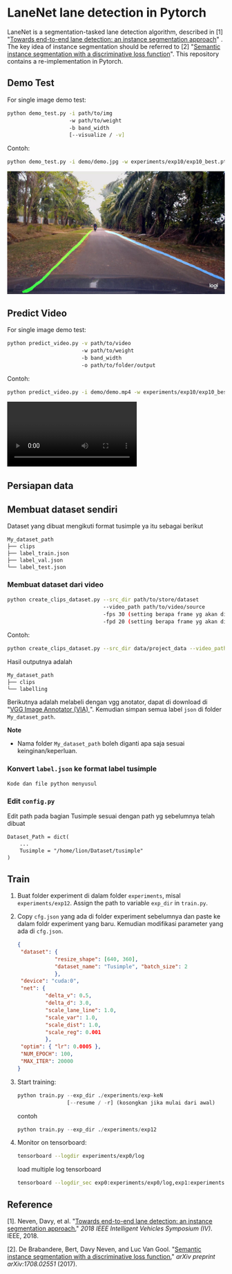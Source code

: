 # LaneNet lane detection in Pytorch

LaneNet is a segmentation-tasked lane detection algorithm, described in [1] "[Towards end-to-end lane detection: an instance segmentation approach](https://arxiv.org/pdf/1802.05591.pdf)" . The key idea of instance segmentation should be referred to [2] "[Semantic instance segmentation with a discriminative loss function](https://arxiv.org/pdf/1708.02551.pdf)". This repository contains a re-implementation in Pytorch.

## Demo Test

For single image demo test:

```Bash
python demo_test.py -i path/to/img 
                    -w path/to/weight
                    -b band_width
                    [--visualize / -v]
```
Contoh:
```Bash
python demo_test.py -i demo/demo.jpg -w experiments/exp10/exp10_best.pth -b 1.5 -v
```

![](demo/demo_result.jpg "demo_result")

## Predict Video

For single image demo test:

```Bash
python predict_video.py -v path/to/video
                        -w path/to/weight
                        -b band_width
                        -o path/to/folder/output
```
Contoh:
```Bash
python predict_video.py -i demo/demo.mp4 -w experiments/exp10/exp10_best.pth -b 1.5 -o experiments/exp10/
```

![](demo/demo_video_result.mp4 "demo_result")

## Persiapan data

## Membuat dataset sendiri
Dataset yang dibuat mengikuti format tusimple ya itu sebagai berikut
```
My_dataset_path
├── clips
├── label_train.json
├── label_val.json
└── label_test.json
```
### Membuat dataset dari video

```Bash
python create_clips_dataset.py --src_dir path/to/store/dataset
                               --video_path path/to/video/source
                               -fps 30 (setting berapa frame yg akan diambil per detik)
                               -fpd 20 (setting berapa frame yg akan disimpan per folder)
```
Contoh:
```Bash
python create_clips_dataset.py --src_dir data/project_data --video_path /data/documents/video.mp4 -fps 30 -fpd 20
```

Hasil outputnya adalah
```
My_dataset_path
├── clips
└── labelling
```
Berikutnya adalah melabeli dengan vgg anotator, dapat di download di "[VGG Image Annotator (VIA)
](http://www.robots.ox.ac.uk/~vgg/software/via)". Kemudian simpan semua label `json` di folder `My_dataset_path`.

**Note**
- Nama folder `My_dataset_path` boleh diganti apa saja sesuai keinginan/keperluan.

### Konvert `label.json` ke format label tusimple

```
Kode dan file python menyusul
```

### Edit `config.py` 
Edit path pada bagian Tusimple sesuai dengan path yg sebelumnya telah dibuat 
```
Dataset_Path = dict(
    ...
    Tusimple = "/home/lion/Dataset/tusimple"
)
```

## Train 

1. Buat folder experiment di dalam folder `experiments`, misal `experiments/exp12`.  Assign the path to variable `exp_dir` in `train.py`.

2. Copy `cfg.json` yang ada di folder experiment sebelumnya dan paste ke dalam foldr experiment yang baru. Kemudian modifikasi parameter yang ada di `cfg.json`.
   ```json
   {
    "dataset": {
               "resize_shape": [640, 360], 
               "dataset_name": "Tusimple", "batch_size": 2
               },
    "device": "cuda:0",
    "net": {
            "delta_v": 0.5,
            "delta_d": 3.0,
            "scale_lane_line": 1.0,
            "scale_var": 1.0,
            "scale_dist": 1.0,
            "scale_reg": 0.001 
            },
    "optim": { "lr": 0.0005 },
    "NUM_EPOCH": 100,
    "MAX_ITER": 20000
   }

   ```

3. Start training:

   ```python
   python train.py --exp_dir ./experiments/exp-keN
                   [--resume / -r] (kosongkan jika mulai dari awal)
   ```
   contoh
   ```python
   python train.py --exp_dir ./experiments/exp12
   ```

4. Monitor on tensorboard:

   ```Bash
   tensorboard --logdir experiments/exp0/log
   ```
   load multiple log tensorboard
   ```Bash
   tensorboard --logdir_sec exp0:experiments/exp0/log,exp1:experiments/exp1/log,exp2:experiments/exp2/log,...
   ```


## Reference

[1]. Neven, Davy, et al. "[Towards end-to-end lane detection: an instance segmentation approach.](https://arxiv.org/pdf/1802.05591.pdf)" *2018 IEEE Intelligent Vehicles Symposium (IV)*. IEEE, 2018.

[2]. De Brabandere, Bert, Davy Neven, and Luc Van Gool. "[Semantic instance segmentation with a discriminative loss function.](https://arxiv.org/pdf/1708.02551.pdf)" *arXiv preprint arXiv:1708.02551* (2017).

